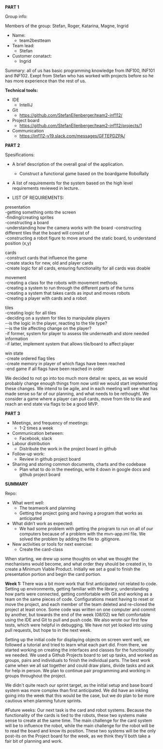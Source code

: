 
**PART 1**

Group info:

Members of the group:
 Stefan, Roger, Katarina, Magne, Ingrid
* Name:
  * team2bestteam
* Team lead:
  * Stefan
* Customer conatact:
  * Ingrid
  
Summary: all of us has basic programming knowledge from INF100, INF101 and INF102. Exept from Stefan who has worked with projects before so he has more experience than the rest of us.


**Technical tools:**
* IDE
  * IntelliJ
* Git
  * https://github.com/StefanEllenberger/team2-inf112/
* Project board
  * https://github.com/StefanEllenberger/team2-inf112/projects/1
* Communication 
  * https://inf112-v19.slack.com/messages/GFTEPDZPA/


**PART 2**

Spesifications:
* A brief description of the overall goal of the application. 
  * Construct a functional game based on the boardgame RoboRally
* A list of requirements for the system based on the high level requirements reviewed in lecture. 

* LIST OF REQUIREMENTS:

presentation  
-getting something onto the screen  
-finding/creating sprites  
-constructing a board  
-understanding how the camera works with the board
-constructing different tiles that the board will consist of   
-constructing a robot figure to move around the static board, to understand position (x,y)  

cards   
-construct cards that influence the game  
-create stacks for new, old and player cards  
-create logic for all cards, ensuring functionality for all cards was doable

movement  
-creating a class for the robots with movement methods  
-creating a system to run through the different parts of the turns  
-creating a system that takes cards as input and moves robots  
-creating a player with cards and a robot

tiles  
-creating logic for all tiles  
-deciding on a system for tiles to manipulate players  
--is the logic in the player, reacting to the tile type?  
--is the tile affecting change on the player?  
-if former, system for player to assess tile underneath and store needed information  
-if latter, implement system that allows tile/board to affect player

win state  
-create ordered flag tiles   
-create memory in player of which flags have been reached  
-end game if all flags have been reached in order


We decided to not go into too much more detail re: specs, as we would probably change enough things from now until we would start implementing these changes. We intend to be agile, and in each meeting will see what has made sense so far of our planning, and what needs to be rethought.  We consider a game where a player can pull cards, move from tile to tile and reach an end state via flags to be a good MVP.



**PART 3**

* Meetings, and frequency of meetings: 
  * 1-2 times a week
* Communication between: 
  * Facebook, slack
* Labour distribution 
  * Distribute the work in the project board in github
* Follow-up work:
  * Review in github project board
* Sharing and storing common documents, charts and the codebase
  * Plan what to do in the meetings, write it down in google docs and github project board

**SUMMARY**

Repo:
* What went well:
  * The teamwork and planning
  * Getting the project going and having a program that works as anticipated
* What didn’t work as expected:
  * We had some problem with getting the program to run on all of our computers because of a problem with the mvn-app.iml file. We solved the problem by adding the file to .gitignore. 
* New activities or tools for next exercise:
  * Create the card-class

When starting, we drew up some thoughts on what we thought the mechanisms would become, and what order they should be created in, to create a Minimum Viable Product. Initially we set a goal to finish the presentation portion and begin the card portion.


**Week 1:**
There was a bit more work that first anticipated not related to code. Setting up environments, getting familiar with the library, understanding how parts were connected, getting comfortable with Git and working as a team on the same pieces of code. Configurations meant having to reset or move the project, and each member of the team deleted and re-cloned the project at least once. Some code was written on one computer and commit by another, but towards the end of the week (08/02) we felt comfortable using the IDE and Git to pull and push code. We also wrote our first few tests, which were helpful in debugging. We have not yet looked into using pull requests, but hope to in the next week. 

Setting up the initial code for displaying objects on screen went well, we followed a tutorial and tried to learn what each part did. From there, we started working on creating the interfaces and classes for the functionality we needed. We used a Github  Projects board to set up tasks, and worked as groups, pairs and individuals to finish the individual parts. The best work came when we all sat together and could draw plans, divide tasks and ask for help in person. We plan to continue pair programming and working in groups throughout the project. 

We didn't quite reach our sprint target, as the initial setup and base board system was more complex than first anticipated. We did have an inkling going into the week that this would be the case, but we do plan to be more cautious when planning future sprints. 

#Future weeks:
Our next task is the card and robot systems. Because the functionality of the cards is tied to the robots, these two systems make sense to create at the same time. The main challenge for the card system will be to influence the robot, while the main challenge for the robot will be to read the board and know its position. These two systems will be the only post-its on the Project board for the week, as we think they'll both take a fair bit of planning and work. 

